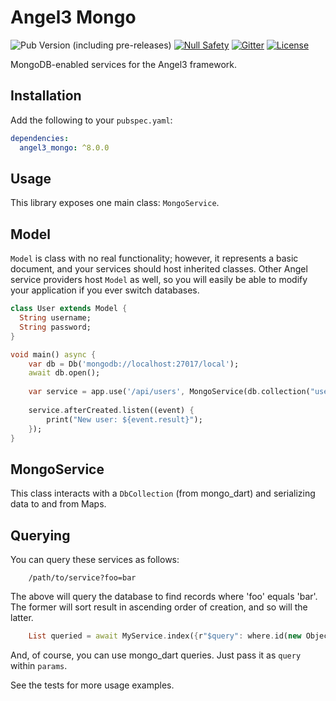 # Angel3 Mongo

![Pub Version (including pre-releases)](https://img.shields.io/pub/v/angel3_mongo?include_prereleases)
[![Null Safety](https://img.shields.io/badge/null-safety-brightgreen)](https://dart.dev/null-safety)
[![Gitter](https://img.shields.io/gitter/room/angel_dart/discussion)](https://gitter.im/angel_dart/discussion)
[![License](https://img.shields.io/github/license/dart-backend/angel)](https://github.com/dart-backend/angel/tree/master/packages/mongo/LICENSE)

MongoDB-enabled services for the Angel3 framework.

## Installation

Add the following to your `pubspec.yaml`:

```yaml
dependencies:
  angel3_mongo: ^8.0.0
```

## Usage

This library exposes one main class: `MongoService`.

## Model

`Model` is class with no real functionality; however, it represents a basic document, and your services should host inherited classes. Other Angel service providers host `Model` as well, so you will easily be able to modify your application if you ever switch databases.

```dart
class User extends Model {
  String username;
  String password;
}

void main() async {
    var db = Db('mongodb://localhost:27017/local');
    await db.open();
    
    var service = app.use('/api/users', MongoService(db.collection("users")));
    
    service.afterCreated.listen((event) {
        print("New user: ${event.result}");
    });
}
```

## MongoService

This class interacts with a `DbCollection` (from mongo_dart) and serializing data to and from Maps.

## Querying

You can query these services as follows:

```curl
    /path/to/service?foo=bar
```

The above will query the database to find records where 'foo' equals 'bar'. The former will sort result in ascending order of creation, and so will the latter.

```dart
    List queried = await MyService.index({r"$query": where.id(new ObjectId.fromHexString("some hex string"})));
```

And, of course, you can use mongo_dart queries. Just pass it as `query` within `params`.

See the tests for more usage examples.

